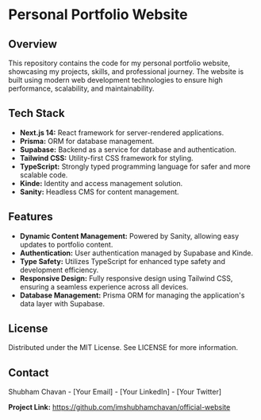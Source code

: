 # Personal Portfolio Website

## Overview

This repository contains the code for my personal portfolio website, showcasing my projects, skills, and professional journey. The website is built using modern web development technologies to ensure high performance, scalability, and maintainability.

## Tech Stack

- **Next.js 14:** React framework for server-rendered applications.
- **Prisma:** ORM for database management.
- **Supabase:** Backend as a service for database and authentication.
- **Tailwind CSS:** Utility-first CSS framework for styling.
- **TypeScript:** Strongly typed programming language for safer and more scalable code.
- **Kinde:** Identity and access management solution.
- **Sanity:** Headless CMS for content management.

## Features

- **Dynamic Content Management:** Powered by Sanity, allowing easy updates to portfolio content.
- **Authentication:** User authentication managed by Supabase and Kinde.
- **Type Safety:** Utilizes TypeScript for enhanced type safety and development efficiency.
- **Responsive Design:** Fully responsive design using Tailwind CSS, ensuring a seamless experience across all devices.
- **Database Management:** Prisma ORM for managing the application's data layer with Supabase.

## License
Distributed under the MIT License. See LICENSE for more information.

## Contact
Shubham Chavan - [Your Email] - [Your LinkedIn] - [Your Twitter]

**Project Link:** https://github.com/imshubhamchavan/official-website
